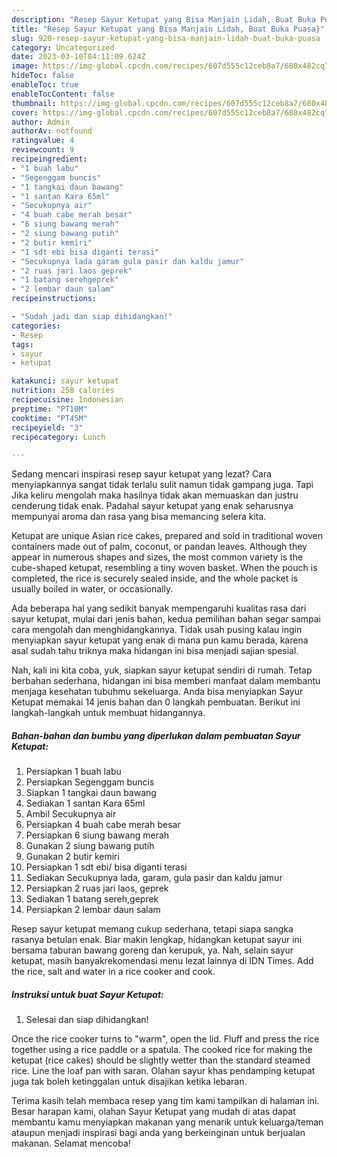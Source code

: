 ```yaml
---
description: "Resep Sayur Ketupat yang Bisa Manjain Lidah, Buat Buka Puasa}"
title: "Resep Sayur Ketupat yang Bisa Manjain Lidah, Buat Buka Puasa}"
slug: 920-resep-sayur-ketupat-yang-bisa-manjain-lidah-buat-buka-puasa
category: Uncategorized
date: 2023-03-10T04:11:09.624Z
image: https://img-global.cpcdn.com/recipes/607d555c12ceb8a7/680x482cq70/sayur-ketupat-foto-resep-utama.jpg
hideToc: false
enableToc: true
enableTocContent: false
thumbnail: https://img-global.cpcdn.com/recipes/607d555c12ceb8a7/680x482cq70/sayur-ketupat-foto-resep-utama.jpg
cover: https://img-global.cpcdn.com/recipes/607d555c12ceb8a7/680x482cq70/sayur-ketupat-foto-resep-utama.jpg
author: Admin
authorAv: notfound
ratingvalue: 4
reviewcount: 9
recipeingredient:
- "1 buah labu"
- "Segenggam buncis"
- "1 tangkai daun bawang"
- "1 santan Kara 65ml"
- "Secukupnya air"
- "4 buah cabe merah besar"
- "6 siung bawang merah"
- "2 siung bawang putih"
- "2 butir kemiri"
- "1 sdt ebi bisa diganti terasi"
- "Secukupnya lada garam gula pasir dan kaldu jamur"
- "2 ruas jari laos geprek"
- "1 batang serehgeprek"
- "2 lembar daun salam"
recipeinstructions:

- "Sudah jadi dan siap dihidangkan!"
categories:
- Resep
tags:
- sayur
- ketupat

katakunci: sayur ketupat 
nutrition: 258 calories
recipecuisine: Indonesian
preptime: "PT10M"
cooktime: "PT45M"
recipeyield: "3"
recipecategory: Lunch

---
```



Sedang mencari inspirasi resep sayur ketupat yang lezat? Cara menyiapkannya sangat tidak terlalu sulit namun tidak gampang juga. Tapi Jika keliru mengolah maka hasilnya tidak akan memuaskan dan justru cenderung tidak enak. Padahal sayur ketupat yang enak seharusnya mempunyai aroma dan rasa yang bisa memancing selera kita.


Ketupat are unique Asian rice cakes, prepared and sold in traditional woven containers made out of palm, coconut, or pandan leaves. Although they appear in numerous shapes and sizes, the most common variety is the cube-shaped ketupat, resembling a tiny woven basket. When the pouch is completed, the rice is securely sealed inside, and the whole packet is usually boiled in water, or occasionally.

Ada beberapa hal yang sedikit banyak mempengaruhi kualitas rasa dari sayur ketupat, mulai dari jenis bahan, kedua pemilihan bahan segar sampai cara mengolah dan menghidangkannya. Tidak usah pusing kalau ingin menyiapkan sayur ketupat yang enak di mana pun kamu berada, karena asal sudah tahu triknya maka hidangan ini bisa menjadi sajian spesial.


Nah, kali ini kita coba, yuk, siapkan sayur ketupat sendiri di rumah. Tetap berbahan sederhana, hidangan ini bisa memberi manfaat dalam membantu menjaga kesehatan tubuhmu sekeluarga. Anda bisa menyiapkan Sayur Ketupat memakai 14 jenis bahan dan 0 langkah pembuatan. Berikut ini langkah-langkah untuk membuat hidangannya.

<!--inarticleads1-->

##### Bahan-bahan dan bumbu yang diperlukan dalam pembuatan Sayur Ketupat:

1. Persiapkan 1 buah labu
1. Persiapkan Segenggam buncis
1. Siapkan 1 tangkai daun bawang
1. Sediakan 1 santan Kara 65ml
1. Ambil Secukupnya air
1. Persiapkan 4 buah cabe merah besar
1. Persiapkan 6 siung bawang merah
1. Gunakan 2 siung bawang putih
1. Gunakan 2 butir kemiri
1. Persiapkan 1 sdt ebi/ bisa diganti terasi
1. Sediakan Secukupnya lada, garam, gula pasir dan kaldu jamur
1. Persiapkan 2 ruas jari laos, geprek
1. Sediakan 1 batang sereh,geprek
1. Persiapkan 2 lembar daun salam


Resep sayur ketupat memang cukup sederhana, tetapi siapa sangka rasanya betulan enak. Biar makin lengkap, hidangkan ketupat sayur ini bersama taburan bawang goreng dan kerupuk, ya. Nah, selain sayur ketupat, masih banyakrekomendasi menu lezat lainnya di IDN Times. Add the rice, salt and water in a rice cooker and cook. 

<!--inarticleads2-->

##### Instruksi untuk buat Sayur Ketupat:


1. Selesai dan siap dihidangkan!

Once the rice cooker turns to &#34;warm&#34;, open the lid. Fluff and press the rice together using a rice paddle or a spatula. The cooked rice for making the ketupat (rice cakes) should be slightly wetter than the standard steamed rice. Line the loaf pan with saran. Olahan sayur khas pendamping ketupat juga tak boleh ketinggalan untuk disajikan ketika lebaran. 

Terima kasih telah membaca resep yang tim kami tampilkan di halaman ini. Besar harapan kami, olahan Sayur Ketupat yang mudah di atas dapat membantu kamu menyiapkan makanan yang menarik untuk keluarga/teman ataupun menjadi inspirasi bagi anda yang berkeinginan untuk berjualan makanan. Selamat mencoba!
